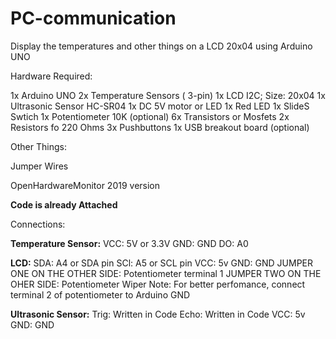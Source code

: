 # PC-communication
Display the temperatures and other things on a LCD 20x04 using Arduino UNO

Hardware Required: 

1x Arduino UNO
2x Temperature Sensors ( 3-pin)
1x LCD I2C; Size: 20x04
1x Ultrasonic Sensor HC-SR04
1x DC 5V motor or LED
1x Red LED
1x SlideS  Swtich
1x Potentiometer 10K (optional)
6x Transistors or Mosfets
2x Resistors fo 220 Ohms
3x Pushbuttons
1x USB breakout board (optional)

Other Things: 

Jumper Wires

OpenHardwareMonitor 2019 version

**Code is already Attached**

Connections: 

**Temperature Sensor:**
VCC: 5V or 3.3V
GND: GND
DO: A0

**LCD:**
SDA: A4 or SDA pin
SCl: A5 or SCL pin
VCC: 5v
GND: GND
JUMPER ONE ON THE OTHER SIDE: Potentiometer terminal 1
JUMPER TWO ON THE OHER SIDE: Potentiometer Wiper
Note: For better perfomance, connect terminal 2 of potentiometer to Arduino GND

**Ultrasonic Sensor:**
Trig: Written in Code 
Echo: Written in Code
VCC: 5v 
GND: GND

